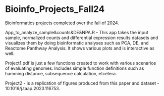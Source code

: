 # Bioinfo_Projects_Fall24
Bioinformatics projects completed over the fall of 2024.

App_to_analyze_sample&counts&DE&NPA.R - This app takes the input sample, normalized counts and differential expression results datasets 
and visualizes them by doing bioinformatic analyses such as PCA, DE, and Reactome Panthway Analysis. It shows various plots and is interactive as well.

Project1.pdf is just a few functions created to work with various scenarios of evaluating genomes. Includes simple function definitions such as hamming distance, subsequence calculation, etcetera.

Project2 - is a replication of figures produced from this paper and dataset - 10.1016/j.taap.2023.116753.
